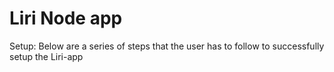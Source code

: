 # Liri Node app

Setup:
Below are a series of steps that the user has to follow to successfully setup the Liri-app
